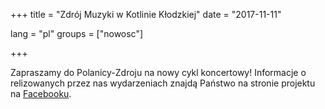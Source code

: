 +++
title = "Zdrój Muzyki w Kotlinie Kłodzkiej"
date = "2017-11-11"

lang = "pl"
groups = ["nowosc"]

+++

Zapraszamy do Polanicy-Zdroju na nowy cykl koncertowy!
Informacje o relizowanych przez nas wydarzeniach znajdą Państwo na stronie projektu na [Facebooku](https://www.facebook.com/polanicazdrojmuzyki).

